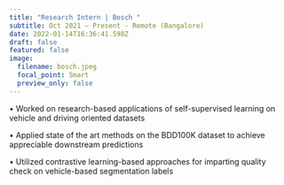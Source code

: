 ```yaml
---
title: "Research Intern | Bosch "
subtitle: Oct 2021 – Present - Remote (Bangalore)
date: 2022-01-14T16:36:41.598Z
draft: false
featured: false
image:
  filename: bosch.jpeg
  focal_point: Smart
  preview_only: false
---
```

• Worked on research-based applications of self-supervised learning on vehicle and driving oriented datasets


• Applied state of the art methods on the BDD100K dataset to achieve appreciable downstream predictions


• Utilized contrastive learning-based approaches for imparting quality check on vehicle-based segmentation labels